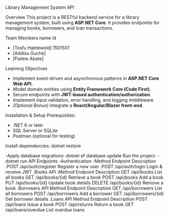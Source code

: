  Library Management System API

 Overview
This project is a RESTful backend service for a library management system, built using **ASP.NET Core**. It provides endpoints for managing books, borrowers, and loan transactions.

 Team Members
 name                      Id
- [Tesfu Habtewold]  1501501
- [Addisu Guche]    
- [Ftalew Abate]

 Learning Objectives
- Implement event-driven and asynchronous patterns in **ASP.NET Core Web API**.
- Model domain entities using **Entity Framework Core (Code First)**.
- Secure endpoints with **JWT-based authentication/authorization**.
- Implement input validation, error handling, and logging middleware.
- *(Optional Bonus)* Integrate a **React/Angular/Blazor front-end**.

Installation & Setup
 Prerequisites:
- .NET 6 or later
- SQL Server or SQLite
- Postman (optional for testing)

Install dependencies:
dotnet restore

-Apply database migrations:
dotnet ef database update
Run the project:
-dotnet run
API Endpoints
-Authentication
-Method	Endpoint	Description
.POST	/api/auth/register	Register a new user
.POST	/api/auth/login	Login & receive JWT
                .Books API
.Method	Endpoint	Description
GET	/api/books	List all books
GET	/api/books/{id}	Retrieve a book
POST	/api/books	Add a book
PUT	/api/books/{id}	Update book details
DELETE	/api/books/{id}	Remove a book
                .Borrowers API
Method	Endpoint	Description
GET	/api/borrowers	List all borrowers
POST	/api/borrowers	Add a borrower
GET	/api/borrowers/{id}	Get borrower details
               .Loans API
Method	Endpoint	Description
POST	/api/loans	Issue a book
POST	/api/returns	Return a book
GET	/api/loans/overdue	List overdue loans
